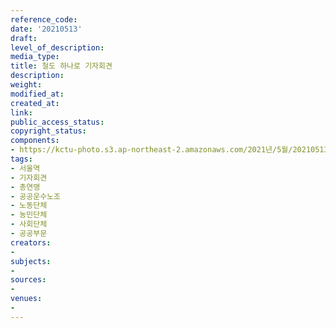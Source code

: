 ```yaml
---
reference_code: 
date: '20210513'
draft: 
level_of_description: 
media_type: 
title: 철도 하나로 기자회견
description: 
weight: 
modified_at: 
created_at: 
link: 
public_access_status: 
copyright_status: 
components:
- https://kctu-photo.s3.ap-northeast-2.amazonaws.com/2021년/5월/20210513-철도+하나로+기자회견_서울역_기자회견_총연맹_공공운수노조_노동단체_농민단체_사회단체_공공부문/403193_56895_3412.jpg
tags:
- 서울역
- 기자회견
- 총연맹
- 공공운수노조
- 노동단체
- 농민단체
- 사회단체
- 공공부문
creators:
- 
subjects:
- 
sources:
- 
venues:
- 
---
```

